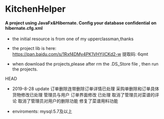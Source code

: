 # KitchenHelper
#### A project using JavaFx&Hibernate. Config your database confidential on hibernate.cfg.xml
- the initial resource is from one of my upperclassman,thanks
- the project lib is here: https://pan.baidu.com/s/1Rxf4DMy4PK1VHYjICKd2-w 提取码: 6qmt


- when download the projects,please after rm the .DS_Store file , then run the projects.

HEAD
- 2019-8-28 update
订单删除连带删除订单详情已处理
采购单删除和订单具体货物修改已处理
管理员与用户 订单界面修改 已处理
取消了管理员对菜谱的评论
取消了管理员对用户的删除功能
修复了菜谱用料功能

- enviroments:
    mysql:5.7及以上


